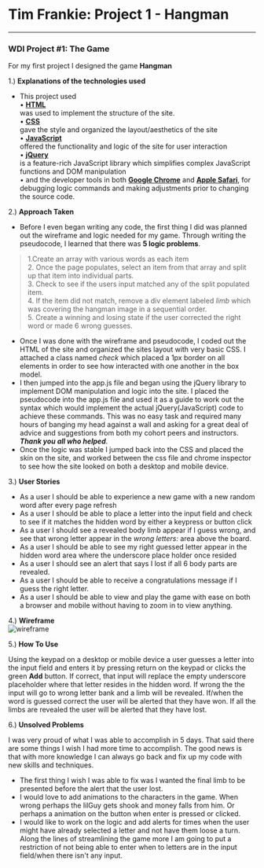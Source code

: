 # Tim Frankie: Project 1 - Hangman #
_____

### WDI Project #1: The Game ###

For my first project I designed the game **Hangman**

1.) **Explanations of the technologies used**

- This project used<br>
• **[HTML]**<br>
was used to implement the structure of the site.<br>
• **[CSS]**<br>
gave the style and organized the layout/aesthetics of the site<br>
• **[JavaScript]**<br>
offered the functionality and logic of the site for user interaction<br>
• **[jQuery]**<br>
is a feature-rich JavaScript library which simplifies complex JavaScript functions and DOM manipulation<br>
• and the developer tools in both **[Google Chrome]** and **[Apple Safari]**, for debugging logic commands and making adjustments prior to changing the source code.

2.) **Approach Taken**

- Before I even began writing any code, the first thing I did was planned out the wireframe and logic needed for my game. Through writing the pseudocode, I learned that there was **5 logic problems**.
> 1.Create an array with various words as each item<br>2. Once the page populates, select an item from that array and split up that item into individual parts.<br>3. Check to see if the users input matched any of the split populated item.<br>4. If the item did not match, remove a div element labeled *limb* which was covering the hangman image in a sequential order.<br>5. Create a winning and losing state if the user corrected the right word or made 6 wrong guesses.
- Once I was done with the wireframe and pseudocode, I coded out the HTML of the site and organized the sites layout with very basic CSS. I attached a class named *check* which placed a 1px border on all elements in order to see how  interacted with one another in the box model.
- I then jumped into the app.js file and began using the jQuery library to implement DOM manipulation and logic into the site. I placed the pseudocode into the app.js file and used it as a guide to work out the syntax which would implement the actual jQuery(JavaScript) code to achieve these commands. This was no easy task and required many hours of banging my head against a wall and asking for a great deal of advice and suggestions from both my cohort peers and instructors. ***Thank you all who helped***.<br>
- Once the logic was stable I jumped back into the CSS and placed the skin on the site, and worked between the css file and chrome inspector to see how the site looked on both a desktop and mobile device.

3.) **User Stories**

- As a user I should be able to experience a new game with a new random word after every page refresh
- As a user I should be able to place a letter into the input field and check to see if it matches the hidden word by either a keypress or button click
- As a user I should see a revealed body limb appear if I guess wrong, and see that wrong letter appear in the *wrong letters:* area above the board.
- As a user I should be able to see my right guessed letter appear in the hidden word area where the underscore place holder once resided
- As a user I should see an alert that says I lost if all 6 body parts are revealed.
- As a user I should be able to receive a congratulations message if I guess the right letter.
- As a user I should be able to view and play the game with ease on both a browser and mobile without having to zoom in to view anything.

4.) **Wireframe**<br>
![wireframe]

5.) **How To Use**

Using the keypad on a desktop or mobile device a user guesses a letter into the input field and enters it by pressing return on the keypad or clicks the green **Add** button. If correct, that input will replace the empty underscore placeholder where that letter resides in the hidden word. If wrong the the input will go to wrong letter bank and a limb will be revealed. If/when the word is guessed correct the user will be alerted that they have won. If all the limbs are revealed the user will be alerted that they have lost.

6.) **Unsolved Problems**

I was very proud of what I was able to accomplish in 5 days. That said there are some things I wish I had more time to accomplish. The good news is that with more knowledge I can always go back and fix up my code with new skills and techniques.

- The first thing I wish I was able to fix was I wanted the final limb to be presented before the alert that the user lost.
- I would love to add animations to the characters in the game. When wrong perhaps the lilGuy gets shook and money falls from him. Or perhaps a animation on the button when enter is pressed or clicked.
- I would like to work on the logic and add alerts for times when the user might have already selected a letter and not have them loose a turn. Along the lines of streamlining the game more I am going to put a restriction of not being able to enter when to letters are in the input field/when there isn't any input.

[HTML]:http://html.com/
[CSS]: https:en.wikipedia.org/wiki/Cascading_Style_Sheets
[JavaScript]: https://www.javascript.com/
[jQuery]:https:jquery.com/
[Google Chrome]:https://developers.google.com/web/tools/
[Apple Safari]:https://developer.apple.com/library/content/documentation/AppleApplications/Conceptual/Safari_Developer_Guide/Introduction/Introduction.html
[wireframe]:http://imgur.com/nWIvx43
